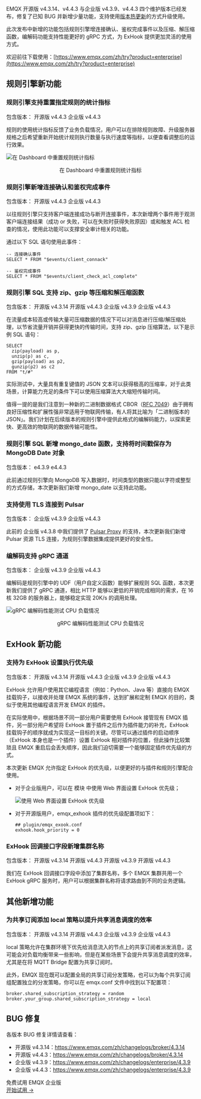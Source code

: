 EMQX 开源版 v4.3.14、v4.4.3 与企业版 v4.3.9、v4.4.3 四个维护版本已经发布，修复了已知 BUG 并新增少量功能，支持使用[版本热更新](https://www.emqx.io/docs/zh/v4.4/advanced/relup.html)的方式升级使用。

此次发布中新增的功能包括规则引擎增连接确认、鉴权完成事件以及压缩、解压缩函数，编解码功能支持性能更好的 gRPC 方式，为 ExHook 提供更加灵活的使用方式。

欢迎前往下载使用：[https://www.emqx.com/zh/try?product=enterprise](https://www.emqx.com/zh/try?product=enterprise)

## 规则引擎新功能

### 规则引擎支持重置指定规则的统计指标

包含版本： 开源版 v4.4.3 企业版 v4.4.3

规则的使用统计指标反馈了业务负载情况，用户可以在排除规则故障、升级服务器规格之后希望重新开始统计规则执行数量与执行速度等指标，以便查看调整后的运行效果。

![在 Dashboard 中重置规则统计指标](https://assets.emqx.com/images/b580154abf7a6f889a3761908c3713b4.png)

<center>在 Dashboard 中重置规则统计指标</center>

### 规则引擎新增连接确认和鉴权完成事件

包含版本： 开源版 v4.4.3 企业版 v4.4.3

以往规则引擎只支持客户端连接成功与断开连接事件，本次新增两个事件用于观测客户端连接结果（成功 or 失败，可以在失败时获得失败原因）或和触发 ACL 检查的情况，使用此功能可以支撑安全审计相关的功能。

通过以下 SQL 语句使用此事件：

```
-- 连接确认事件
SELECT * FROM "$events/client_connack"

-- 鉴权完成事件
SELECT * FROM "$events/client_check_acl_complete"
```

### 规则引擎 SQL 支持 zip、gzip 等压缩和解压缩函数

包含版本： 开源版 v4.3.14 开源版 v4.4.3 企业版 v4.3.9 企业版 v4.4.3

在流量成本较高或传输大量可压缩数据的情况下可以对消息进行压缩/解压缩处理，以节省流量开销并获得更快的传输时间，支持 zip、gzip 压缩算法，以下是示例 SQL 语句：

```
SELECT 
  zip(payload) as p,
  unzip(p) as c,
  gzip(payload) as p2,
  gunzip(p2) as c2
FROM "t/#"
```

实际测试中，大量具有重复键值的 JSON 文本可以获得极高的压缩率，对于此类场景，计算能力充足的条件下可以使用压缩算法大大缩短传输时间。

值得一提的是我们注意到一种新的二进制数据格式 CBOR（[RFC 7049](https://datatracker.ietf.org/doc/html/rfc7049)）由于拥有良好压缩性和扩展性强非常适用于物联网传输，有人将其比喻为「二进制版本的 JSON」。我们计划在后续版本的规则引擎中提供此格式的编解码能力，以探索更快、更高效的物联网的数据传输可能性。

### 规则引擎 SQL 新增 mongo_date 函数，支持将时间戳保存为 MongoDB Date 对象

包含版本： e4.3.9 e4.4.3

此前通过规则引擎向 MongoDB 写入数据时，时间类型的数据只能以字符或整型的方式存储，本次更新我们新增 mongo_date 以支持此功能。

### 支持使用 TLS 连接到 Pulsar

包含版本： 企业版 v4.3.9 企业版 v4.4.3

此前的 企业版 v4.3.8 中我们提供了 [Pulsar Proxy](https://pulsar.apache.org/docs/en/administration-proxy/) 的支持，本次更新我们新增 Pulsar 资源 TLS 连接，为规则引擎数据集成提供更好的安全性。

### 编解码支持 gRPC 通道

包含版本： 企业版 v4.3.9 企业版 v4.4.3

编解码是规则引擎中的 UDF（用户自定义函数）能够扩展规则 SQL 函数，本次更新我们提供了 gRPC 通道，相比 HTTP 能够以更低的开销完成相同的需求，在 16 核 32GB 的服务器上，能够稳定实现 20K/s 的调用处理。

![gRPC 编解码性能测试 CPU 负载情况](https://assets.emqx.com/images/ebf05f5c8619d6e30d1ea5b85e0b7918.png)

<center>gRPC 编解码性能测试 CPU 负载情况</center>

## ExHook 新功能

### 支持为 ExHook 设置执行优先级

包含版本： 开源版 v4.3.14 开源版 v4.4.3 企业版 v4.3.9 企业版 v4.4.3

ExHook 允许用户使用其它编程语言（例如：Python、Java 等）直接向 EMQX 挂载钩子，以接收并处理 EMQX 系统的事件，达到扩展和定制 EMQX 的目的，类似于使用其他编程语言开发 EMQX 的插件。

在实际使用中，根据场景不同一部分用户需要使用 ExHook 接管现有 EMQX 插件，另一部分用户希望将 ExHook 置于插件之后作为插件能力的补充，ExHook 挂载钩子的顺序就成为实现这一目标的关键。尽管可以通过插件的启动顺序（ExHook 本身也是一个插件）设置 ExHook 相对插件的位置，但此操作比较繁琐且 EMQX 重启后会丢失顺序，因此我们迫切需要一个能够固定插件优先级的方式。

本次更新 EMQX 允许指定 ExHook 的优先级，以便更好的与插件和规则引擎配合使用。

- 对于企业版用户，可以在 模块 中使用 Web 界面设置 ExHook 优先级；

  ![使用 Web 界面设置 ExHook 优先级](https://assets.emqx.com/images/fe86ca9b49c4c125c2deb73919b7ec07.png)

- 对于开源版用户，emqx_exhook 插件的优先级配置项如下：

   ```
   ## plugin/emqx_exook.conf
   exhook.hook_priority = 0
   ```

### ExHook 回调接口字段新增集群名称

包含版本： 开源版 v4.3.14 开源版 v4.4.3 开源版 v4.3.9 开源版 v4.4.3

我们在 ExHook 回调接口字段中添加了集群名称，多个 EMQX 集群共用一个 ExHook gRPC 服务时，用户可以根据集群名称将请求路由到不同的业务逻辑。

## 其他新增功能

### 为共享订阅添加 local 策略以提升共享消息调度的效率

包含版本： 开源版 v4.3.14 开源版 v4.4.3 企业版 v4.3.9 企业版 v4.4.3

local 策略允许在集群环境下优先给消息流入的节点上的共享订阅者派发消息，这可能会对负载均衡带来一些影响，但是在某些场景下会提升共享消息调度的效率，尤其是在将 MQTT Bridge 配置为共享订阅时。

此外，EMQX 现在既可以配置全局的共享订阅分发策略，也可以为每个共享订阅组配置独立的分发策略，你可以在 emqx.conf 文件中找到以下配置项：

```
broker.shared_subscription_strategy = random
broker.your_group.shared_subscription_strategy = local
```

## BUG 修复

各版本 BUG 修复详情请查看：

- 开源版 v4.3.14：https://www.emqx.com/zh/changelogs/broker/4.3.14
- 开源版 v4.4.3：https://www.emqx.com/zh/changelogs/broker/4.3.14
- 企业版 v4.3.9：https://www.emqx.com/zh/changelogs/enterprise/4.3.9
- 企业版 v4.4.3：https://www.emqx.com/zh/changelogs/enterprise/4.3.9


<section class="promotion">
    <div>
        免费试用 EMQX 企业版
    </div>
    <a href="https://www.emqx.com/zh/try?product=enterprise" class="button is-gradient px-5">开始试用 →</a >
</section>
